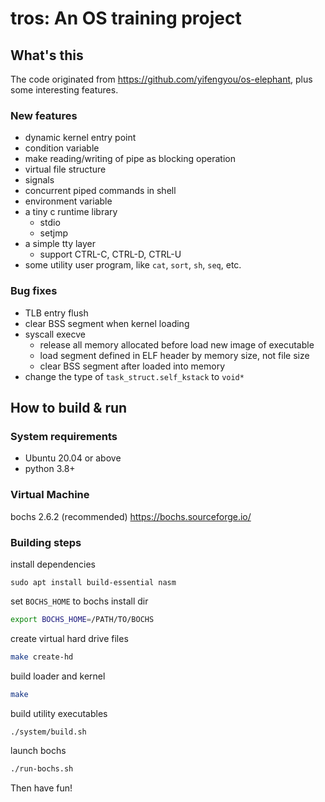 # tros: An OS training project

## What's this
The code originated from <https://github.com/yifengyou/os-elephant>, plus some interesting features.

### New features
* dynamic kernel entry point
* condition variable
* make reading/writing of pipe as blocking operation
* virtual file structure
* signals
* concurrent piped commands in shell
* environment variable
* a tiny c runtime library
    * stdio
    * setjmp
* a simple tty layer
    * support CTRL-C, CTRL-D, CTRL-U
* some utility user program, like `cat`, `sort`, `sh`, `seq`, etc.

### Bug fixes
* TLB entry flush
* clear BSS segment when kernel loading
* syscall execve
    * release all memory allocated before load new image of executable
    * load segment defined in ELF header by memory size, not file size
    * clear BSS segment after loaded into memory
* change the type of `task_struct.self_kstack` to `void*`


## How to build & run

### System requirements

* Ubuntu 20.04 or above
* python 3.8+

### Virtual Machine

bochs 2.6.2 (recommended) <https://bochs.sourceforge.io/>

### Building steps

install dependencies

```
sudo apt install build-essential nasm
```

set `BOCHS_HOME` to bochs install dir

```bash
export BOCHS_HOME=/PATH/TO/BOCHS
```

create virtual hard drive files

```bash
make create-hd
```

build loader and kernel

```bash
make
```

build utility executables
```bash
./system/build.sh
```

launch bochs
```bash
./run-bochs.sh
```

Then have fun!
